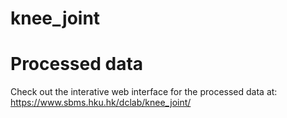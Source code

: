 # knee_joint

# Processed data
Check out the interative web interface for the processed data at: https://www.sbms.hku.hk/dclab/knee_joint/
